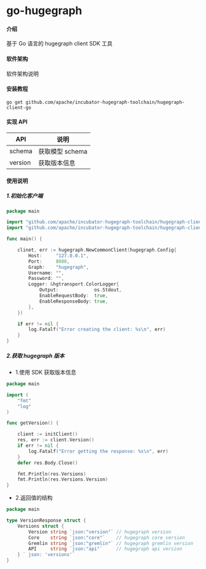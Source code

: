 # go-hugegraph

#### 介绍

基于 Go 语言的 hugegraph client SDK 工具

#### 软件架构

软件架构说明

#### 安装教程

```shell
go get github.com/apache/incubator-hugegraph-toolchain/hugegraph-client-go
```

#### 实现 API

| API     | 说明          |
|---------|-------------|
| schema  | 获取模型 schema |
| version | 获取版本信息      |

#### 使用说明

##### 1.初始化客户端

```go
package main

import "github.com/apache/incubator-hugegraph-toolchain/hugegraph-client-go"
import "github.com/apache/incubator-hugegraph-toolchain/hugegraph-client-go/hgtransport"

func main() {

    clinet, err := hugegraph.NewCommonClient(hugegraph.Config{
        Host:     "127.0.0.1",
        Port:     8080,
        Graph:    "hugegraph",
        Username: "",
        Password: "",
        Logger: &hgtransport.ColorLogger{
            Output:             os.Stdout,
            EnableRequestBody:  true,
            EnableResponseBody: true,
        },
    })

    if err != nil {
        log.Fatalf("Error creating the client: %s\n", err)
    }
}
```

##### 2.获取 hugegraph 版本

- 1.使用 SDK 获取版本信息

```go
package main

import (
    "fmt"
    "log"
)

func getVersion() {

    client := initClient()
    res, err := client.Version()
    if err != nil {
        log.Fatalf("Error getting the response: %s\n", err)
    }
    defer res.Body.Close()

    fmt.Println(res.Versions)
    fmt.Println(res.Versions.Version)
}
```

- 2.返回值的结构

```go
package main

type VersionResponse struct {
    Versions struct {
        Version string `json:"version"` // hugegraph version
        Core    string `json:"core"`    // hugegraph core version
        Gremlin string `json:"gremlin"` // hugegraph gremlin version
        API     string `json:"api"`     // hugegraph api version
    } ` json: 'versions'`
}
```